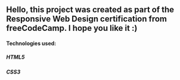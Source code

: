 ## Hello, this project was created as part of the Responsive Web Design certification from freeCodeCamp. I hope you like it :)

#### Technologies used:
##### HTML5
##### CSS3
